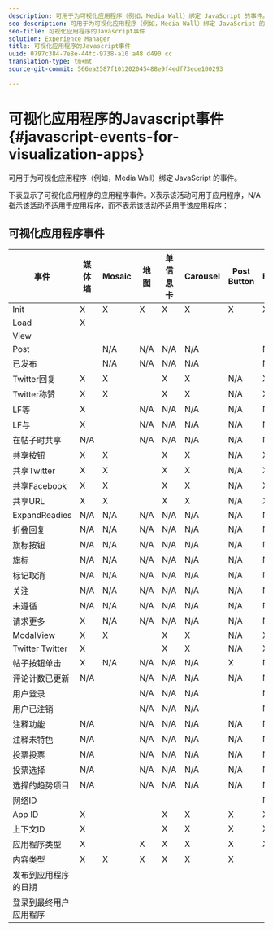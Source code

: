 ```yaml
---
description: 可用于为可视化应用程序（例如，Media Wall）绑定 JavaScript 的事件。
seo-description: 可用于为可视化应用程序（例如，Media Wall）绑定 JavaScript 的事件。
seo-title: 可视化应用程序的Javascript事件
solution: Experience Manager
title: 可视化应用程序的Javascript事件
uuid: 0797c384-7e8e-44fc-9738-a10 a48 d490 cc
translation-type: tm+mt
source-git-commit: 566ea2587f101202045488e9f4edf73ece100293

---
```



# 可视化应用程序的Javascript事件{#javascript-events-for-visualization-apps}

可用于为可视化应用程序（例如，Media Wall）绑定 JavaScript 的事件。

下表显示了可视化应用程序的应用程序事件。X表示该活动可用于应用程序，N/A指示该活动不适用于应用程序，而不表示该活动不适用于该应用程序：

## 可视化应用程序事件

| 事件 | 媒体墙 | Mosaic | 地图 | 单信息卡 | Carousel | Post Button | Filmstrip |
|---|---|---|---|---|---|---|---|
| Init | X | X | X | X | X | X | X |
| Load | X |  |  |  |  |  |  |
| View |  |  |  |  |  |  |  |
| Post |  | N/A | N/A | N/A | N/A |  | N/A |
| 已发布 |  | N/A | N/A | N/A | N/A |  | N/A |
| Twitter回复 | X | X |  | X | X | N/A | X |
| Twitter称赞 | X | X |  | X | X | N/A | X |
| LF等 | X |  | N/A | N/A | N/A | N/A | N/A |
| LF与 | X |  | N/A | N/A | N/A | N/A | N/A |
| 在帖子时共享 | N/A |  | N/A | N/A | N/A | N/A | N/A |
| 共享按钮 | X | X |  | X | X | N/A | X |
| 共享Twitter | X | X |  | X | X | N/A | X |
| 共享Facebook | X | X |  | X | X | N/A | X |
| 共享URL | X | X |  | X | X | N/A | X |
| ExpandReadies | N/A | N/A | N/A | N/A | N/A | N/A | N/A |
| 折叠回复 | N/A | N/A | N/A | N/A | N/A | N/A | N/A |
| 旗标按钮 | N/A | N/A | N/A | N/A | N/A | N/A | N/A |
| 旗标 | N/A | N/A | N/A | N/A | N/A | N/A | N/A |
| 标记取消 | N/A | N/A | N/A | N/A | N/A | N/A | N/A |
| 关注 | N/A | N/A | N/A | N/A | N/A | N/A | N/A |
| 未遵循 | N/A | N/A | N/A | N/A | N/A | N/A | N/A |
| 请求更多 | X | N/A | N/A | N/A | N/A | N/A | N/A |
| ModalView | X | X |  | X | X | N/A | X |
| Twitter Twitter | X |  |  | X | X | N/A | X |
| 帖子按钮单击 | X | N/A | N/A | N/A | N/A | X | N/A |
| 评论计数已更新 | N/A |  | N/A | N/A | N/A | N/A | N/A |
| 用户登录 |  |  | N/A | N/A | N/A |  | N/A |
| 用户已注销 |  |  | N/A | N/A | N/A |  | N/A |
| 注释功能 | N/A |  | N/A | N/A | N/A | N/A | N/A |
| 注释未特色 | N/A |  | N/A | N/A | N/A | N/A | N/A |
| 投票投票 | N/A |  | N/A | N/A | N/A | N/A | N/A |
| 投票选择 | N/A |  | N/A | N/A | N/A | N/A | N/A |
| 选择的趋势项目 | N/A |  | N/A | N/A | N/A | N/A | N/A |
| 网络ID |  |  |  |  |  |  | N/A |
| App ID | X |  |  | X | X | X | X |
| 上下文ID | X |  |  | X | X | X | X |
| 应用程序类型 | X |  | X | X | X | X | X |
| 内容类型 | X | X | X | X | X | X |  |
| 发布到应用程序的日期 |  |  |  |  |  |  |  |
| 登录到最终用户应用程序 |  |  |  |  |  |  |  |
